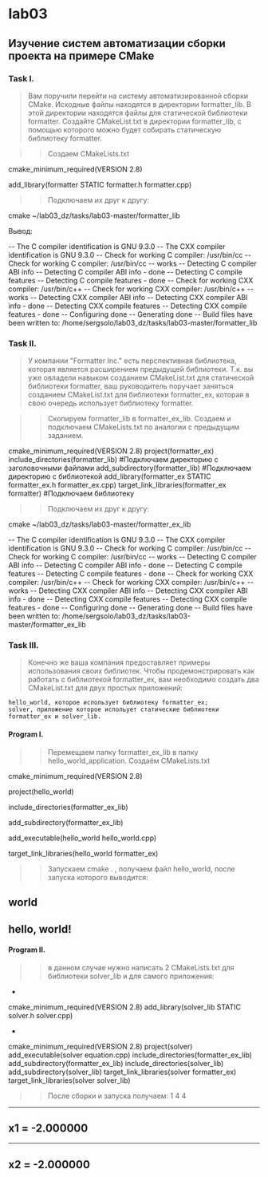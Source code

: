 # lab03
## Изучение систем автоматизации сборки проекта на примере CMake 
### Task I.
> Вам поручили перейти на систему автоматизированной сборки CMake. Исходные файлы находятся в директории formatter_lib. В этой директории находятся файлы для статической библиотеки formatter. Создайте CMakeList.txt в директории formatter_lib, с помощью которого можно будет собирать статическую библиотеку formatter.

>>Создаем CMakeLists.txt

cmake_minimum_required(VERSION 2.8) 

add_library(formatter STATIC formatter.h formatter.cpp)

>>Подключаем их друг к другу:

cmake ~/lab03_dz/tasks/lab03-master/formatter_lib

Вывод:

-- The C compiler identification is GNU 9.3.0
-- The CXX compiler identification is GNU 9.3.0
-- Check for working C compiler: /usr/bin/cc
-- Check for working C compiler: /usr/bin/cc -- works
-- Detecting C compiler ABI info
-- Detecting C compiler ABI info - done
-- Detecting C compile features
-- Detecting C compile features - done
-- Check for working CXX compiler: /usr/bin/c++
-- Check for working CXX compiler: /usr/bin/c++ -- works
-- Detecting CXX compiler ABI info
-- Detecting CXX compiler ABI info - done
-- Detecting CXX compile features
-- Detecting CXX compile features - done
-- Configuring done
-- Generating done
-- Build files have been written to: /home/sergsolo/lab03_dz/tasks/lab03-master/formatter_lib

### Task II.
>У компании "Formatter Inc." есть перспективная библиотека, которая является расширением предыдущей библиотеки. Т.к. вы уже овладели навыком созданием CMakeList.txt для статической библиотеки formatter, ваш руководитель поручает заняться созданием CMakeList.txt для библиотеки formatter_ex, которая в свою очередь использует библиотеку formatter.

>> Скопируем formatter_lib в formatter_ex_lib.
>> Cоздаем и подключаем CMakeLists.txt по аналогии с предыдущим заданием.

cmake_minimum_required(VERSION 2.8)
project(formatter_ex)
include_directories(formatter_lib) #Подключаем директорию с заголовочными файлами
add_subdirectory(formatter_lib) #Подключаем директорию с библиотекой
add_library(formatter_ex STATIC formatter_ex.h formatter_ex.cpp)
target_link_libraries(formatter_ex formatter) #Подключаем библиотеку

>> Подключаем их друг к другу:

cmake ~/lab03_dz/tasks/lab03-master/formatter_ex_lib

-- The C compiler identification is GNU 9.3.0
-- The CXX compiler identification is GNU 9.3.0
-- Check for working C compiler: /usr/bin/cc
-- Check for working C compiler: /usr/bin/cc -- works
-- Detecting C compiler ABI info
-- Detecting C compiler ABI info - done
-- Detecting C compile features
-- Detecting C compile features - done
-- Check for working CXX compiler: /usr/bin/c++
-- Check for working CXX compiler: /usr/bin/c++ -- works
-- Detecting CXX compiler ABI info
-- Detecting CXX compiler ABI info - done
-- Detecting CXX compile features
-- Detecting CXX compile features - done
-- Configuring done
-- Generating done
-- Build files have been written to: /home/sergsolo/lab03_dz/tasks/lab03-master/formatter_ex_lib

### Task III.
>Конечно же ваша компания предоставляет примеры использования своих библиотек. Чтобы продемонстрировать как работать с библиотекой formatter_ex, вам необходимо создать два CMakeList.txt для двух простых приложений:

    hello_world, которое использует библиотеку formatter_ex;
    solver, приложение которое испольует статические библиотеки formatter_ex и solver_lib.
  
#### Program I.
 >> Перемещаем папку formatter_ex_lib в папку hello_world_application.
 >> Создаём CMakeLists.txt
 
cmake_minimum_required(VERSION 2.8)

project(hello_world)

include_directories(formatter_ex_lib)

add_subdirectory(formatter_ex_lib)

add_executable(hello_world hello_world.cpp)

target_link_libraries(hello_world formatter_ex)

>> Запускаем cmake . , получаем файл hello_world, после запуска которого выводится:

world 
-------------------------
hello, world!
-------------------------

#### Program II.

>> в данном случае нужно написать 2 CMakeLists.txt для библиотеки solver_lib и для самого приложения:

*
cmake_minimum_required(VERSION 2.8) 
add_library(solver_lib STATIC solver.h solver.cpp)

*
cmake_minimum_required(VERSION 2.8)
project(solver)
add_executable(solver equation.cpp)
include_directories(formatter_ex_lib)
add_subdirectory(formatter_ex_lib)
include_directories(solver_lib)
add_subdirectory(solver_lib)
target_link_libraries(solver formatter_ex)
target_link_libraries(solver solver_lib)


>> После сборки и запуска получаем:
1
4
4
-------------------------
x1 = -2.000000
-------------------------
-------------------------
x2 = -2.000000
-------------------------
